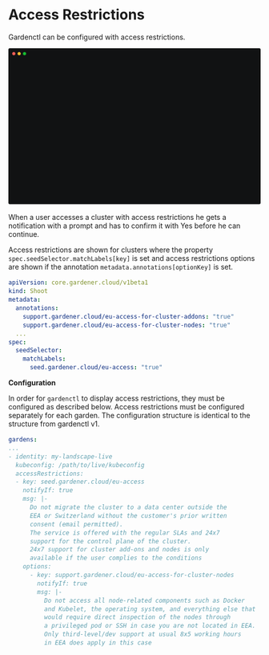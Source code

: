 # Access Restrictions

Gardenctl can be configured with access restrictions.

<img width="800" src="../images/access-restrictions.svg">

When a user accesses a cluster with access restrictions he gets a notification with a prompt and has to
confirm it with Yes before he can continue.

Access restrictions are shown for clusters where the property `spec.seedSelector.matchLabels[key]` is set 
and access restrictions options are shown if the annotation `metadata.annotations[optionKey]` is set.

```yaml
apiVersion: core.gardener.cloud/v1beta1
kind: Shoot
metadata:
  annotations:
    support.gardener.cloud/eu-access-for-cluster-addons: "true"
    support.gardener.cloud/eu-access-for-cluster-nodes: "true"
  ...
spec:
  seedSelector:
    matchLabels:
      seed.gardener.cloud/eu-access: "true"
```

**Configuration**

In order for `gardenctl` to display access restrictions, they must be configured as described below.
Access restrictions must be configured separately for each garden. 
The configuration structure is identical to the structure from gardenctl v1.

```yaml
gardens:
...
- identity: my-landscape-live
  kubeconfig: /path/to/live/kubeconfig
  accessRestrictions:
  - key: seed.gardener.cloud/eu-access
    notifyIf: true
    msg: |-
      Do not migrate the cluster to a data center outside the 
      EEA or Switzerland without the customer's prior written 
      consent (email permitted).
      The service is offered with the regular SLAs and 24x7 
      support for the control plane of the cluster. 
      24x7 support for cluster add-ons and nodes is only 
      available if the user complies to the conditions
    options:
      - key: support.gardener.cloud/eu-access-for-cluster-nodes
        notifyIf: true
        msg: |-
          Do not access all node-related components such as Docker 
          and Kubelet, the operating system, and everything else that 
          would require direct inspection of the nodes through 
          a privileged pod or SSH in case you are not located in EEA. 
          Only third-level/dev support at usual 8x5 working hours 
          in EEA does apply in this case
```
